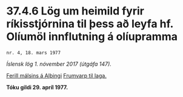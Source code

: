 # 37.4.6 Lög um heimild fyrir ríkisstjórnina til þess að leyfa hf. Olíumöl innflutning á olíupramma

`nr. 4, 18. mars 1977`

_Íslensk lög 1. nóvember 2017 (útgáfa 147)._

[Ferill málsins á Alþingi](https://www.althingi.is/thingstorf/thingmalalistar-eftir-thingum/ferill/?ltg=98&mnr=106)
[Frumvarp til laga.](https://www.althingi.is/altext/98/s/pdf/0125.pdf)

**Tóku gildi 29. apríl 1977.**

